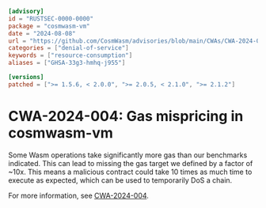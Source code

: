 ```toml
[advisory]
id = "RUSTSEC-0000-0000"
package = "cosmwasm-vm"
date = "2024-08-08"
url = "https://github.com/CosmWasm/advisories/blob/main/CWAs/CWA-2024-004.md"
categories = ["denial-of-service"]
keywords = ["resource-consumption"]
aliases = ["GHSA-33g3-hmhq-j955"]

[versions]
patched = [">= 1.5.6, < 2.0.0", ">= 2.0.5, < 2.1.0", ">= 2.1.2"]
```

# CWA-2024-004: Gas mispricing in cosmwasm-vm

Some Wasm operations take significantly more gas than our benchmarks indicated. This can lead to missing the gas target we defined by a factor of ~10x. This means a malicious contract could take 10 times as much time to execute as expected, which can be used to temporarily DoS a chain.

For more information, see [CWA-2024-004](https://github.com/CosmWasm/advisories/blob/main/CWAs/CWA-2024-004.md).
